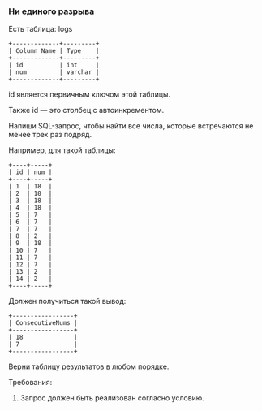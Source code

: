 
### Ни единого разрыва

Есть таблица: logs
```
+-------------+---------+
| Column Name | Type    |
+-------------+---------+
| id          | int     |
| num         | varchar |
+-------------+---------+
```
id является первичным ключом этой таблицы.

Также id — это столбец с автоинкрементом.

Напиши SQL-запрос, чтобы найти все числа, которые встречаются не менее трех раз подряд.

Например, для такой таблицы:
```
+----+-----+
| id | num |
+----+-----+
| 1  | 18  |
| 2  | 18  |
| 3  | 18  |
| 4  | 18  |
| 5  | 7   |
| 6  | 7   |
| 7  | 7   |
| 8  | 2   |
| 9  | 18  |
| 10 | 7   |
| 11 | 7   |
| 12 | 7   |
| 13 | 2   |
| 14 | 2   |
+----+-----+
```
Должен получиться такой вывод:
```
+-----------------+
| ConsecutiveNums |
+-----------------+
| 18              |
| 7               |
+-----------------+
```
Верни таблицу результатов в любом порядке.

Требования:
1.	Запрос должен быть реализован согласно условию.


